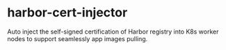 # harbor-cert-injector
Auto inject the self-signed certification of Harbor registry into K8s worker nodes to support seamlessly app images pulling.
